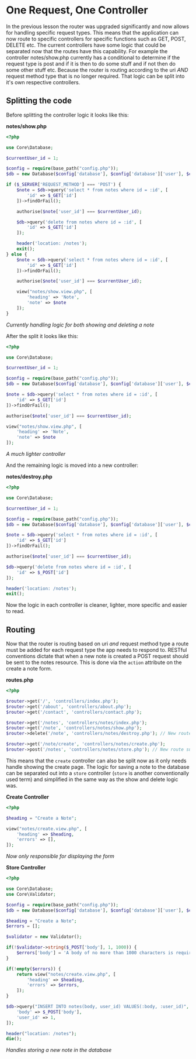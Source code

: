 # One Request, One Controller

In the previous lesson the router was upgraded significantly and now allows for handling specific request types. This means that the application can now route to specific controllers for specific functions such as GET, POST, DELETE etc. The current controllers have some logic that could be separated now that the routes have this capability. For example the controller notes/show.php currently has a conditional to determine if the request type is post and if it is then to do some stuff and if not then do some other stuff etc. Because the router is routing according to the uri *AND* request method type that  is no longer required. That logic can be split into it's own respective controllers.

## Splitting the code
Before splitting the controller logic it looks like this:

**notes/show.php**
```php
<?php

use Core\Database;

$currentUser_id = 1;

$config = require(base_path("config.php"));
$db = new Database($config['database'], $config['database']['user'], $config['database']['password']);

if ($_SERVER['REQUEST_METHOD'] === 'POST') {
    $note = $db->query('select * from notes where id = :id', [
        'id' => $_GET['id']
    ])->findOrFail();

    authorise($note['user_id'] === $currentUser_id);

    $db->query('delete from notes where id = :id', [
        'id' => $_GET['id']
    ]);

    header('location: /notes');
    exit();
} else {
    $note = $db->query('select * from notes where id = :id', [
        'id' => $_GET['id']
    ])->findOrFail();

    authorise($note['user_id'] === $currentUser_id);

    view("notes/show.view.php", [
        'heading' => 'Note',
        'note' => $note
    ]);
}
```
*Currently handling logic for both showing and deleting a note*

After the split it looks like this:
```php
<?php

use Core\Database;

$currentUser_id = 1;

$config = require(base_path("config.php"));
$db = new Database($config['database'], $config['database']['user'], $config['database']['password']);

$note = $db->query('select * from notes where id = :id', [
    'id' => $_GET['id']
])->findOrFail();

authorise($note['user_id'] === $currentUser_id);

view("notes/show.view.php", [
    'heading' => 'Note',
    'note' => $note
]);
```
*A much lighter controller*

And the remaining logic is moved into a new controller:

**notes/destroy.php**
```php
<?php

use Core\Database;

$currentUser_id = 1;

$config = require(base_path("config.php"));
$db = new Database($config['database'], $config['database']['user'], $config['database']['password']);

$note = $db->query('select * from notes where id = :id', [
    'id' => $_GET['id']
])->findOrFail();

authorise($note['user_id'] === $currentUser_id);

$db->query('delete from notes where id = :id', [
    'id' => $_POST['id']
]);

header('location: /notes');
exit();
```

Now the logic in each controller is cleaner, lighter, more specific and easier to read.

## Routing
Now that the router is routing based on uri *and* request method type a route must be added for each request type the app needs to respond to. RESTful conventions dictate that when a new note is created a POST request should be sent to the notes resource. This is done via the `action` attribute on the create a note form. 

**routes.php**
```php
<?php

$router->get('/', 'controllers/index.php');
$router->get('/about', 'controllers/about.php');
$router->get('/contact', 'controllers/contact.php');

$router->get('/notes', 'controllers/notes/index.php');
$router->get('/note', 'controllers/notes/show.php');
$router->delete('/note', 'controllers/notes/destroy.php'); // New route for the delete request type and destroy controller

$router->get('/note/create', 'controllers/notes/create.php');
$router->post('/notes', 'controllers/notes/store.php'); // New route submitting to the notes resource when the create note form is submitted
```

This means that the `create` controller can also be split now as it only needs handle showing the create page. The logic for saving a note to the database can be separated out into a `store` controller (`store` is another conventionally used term) and simplified in the same way as the show and delete logic was.

**Create Controller**
```php
<?php

$heading = "Create a Note";

view("notes/create.view.php", [
    'heading' => $heading,
    'errors' => [],
]);
```
*Now only responsible for displaying the form*

**Store Controller**
```php
<?php

use Core\Database;
use Core\Validator;

$config = require(base_path("config.php"));
$db = new Database($config['database'], $config['database']['user'], $config['database']['password']);

$heading = "Create a Note";
$errors = [];

$validator = new Validator();

if(!$validator->string($_POST['body'], 1, 1000)) {
    $errors['body'] = 'A body of no more than 1000 characters is required';
}

if(!empty($errors)) {
    return view("notes/create.view.php", [
        'heading' => $heading,
        'errors' => $errors,
    ]);
}

$db->query("INSERT INTO notes(body, user_id) VALUES(:body, :user_id)", [
    'body' => $_POST['body'],
    'user_id' => 1,
]);

header("location: /notes");
die();
```
*Handles storing a new note in the database*